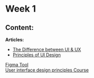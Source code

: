 # Week 1 

## Content:

 **Articles:**
- [The Difference between UI & UX](https://www.interaction-design.org/literature/article/ux-vs-ui-what-s-the-difference)
- [Principles of UI Design](https://uxplanet.org/7-key-principles-of-ui-design-fbf05f5805f)

[Figma Tool](https://learnux.io/course/figma)<br>
[User interface design principles Course](https://www.edraak.org/en/programs/course/uidesign-v1/)

    


